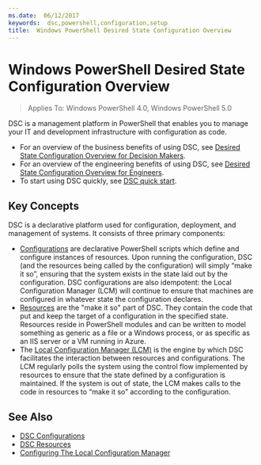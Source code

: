 ```yaml
---
ms.date:  06/12/2017
keywords:  dsc,powershell,configuration,setup
title:  Windows PowerShell Desired State Configuration Overview
---
```


# Windows PowerShell Desired State Configuration Overview

> Applies To: Windows PowerShell 4.0, Windows PowerShell 5.0

DSC is a management platform in PowerShell that enables you to manage your IT and development infrastructure with configuration as code.

- For an overview of the business benefits of using DSC, see [Desired State Configuration Overview for Decision Makers](decisionMaker.md).
- For an overview of the engineering benefits of using DSC, see [Desired State Configuration Overview for Engineers](DscForEngineers.md).
- To start using DSC quickly, see [DSC quick start](../quickstarts/website-quickstart.md).

## Key Concepts

DSC is a declarative platform used for configuration, deployment, and management of systems. It consists of three primary components:

- [Configurations](../configurations/configurations.md) are declarative PowerShell scripts which define and configure instances of resources.
    Upon running the configuration, DSC (and the resources being called by the configuration) will simply “make it so”,
    ensuring that the system exists in the state laid out by the configuration.
    DSC configurations are also idempotent: the Local Configuration Manager (LCM) will continue to ensure that machines are configured in whatever state the configuration declares.
- [Resources](../resources/resources.md) are the "make it so" part of DSC. They contain the code that put and keep the target of a configuration in the specified state.
    Resources reside in PowerShell modules and can be written to model something as generic as a file or a Windows process,
    or as specific as an IIS server or a VM running in Azure.
- The [Local Configuration Manager (LCM)](../managing-nodes/metaConfig.md) is the engine by which DSC facilitates the interaction between resources and configurations.
    The LCM regularly polls the system using the control flow implemented by resources to ensure that the state defined by a configuration is maintained.
    If the system is out of state, the LCM makes calls to the code in resources to “make it so” according to the configuration.

## See Also

- [DSC Configurations](../configurations/configurations.md)
- [DSC Resources](../resources/resources.md)
- [Configuring The Local Configuration Manager](../managing-nodes/metaConfig.md)
